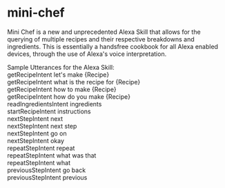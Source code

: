 # mini-chef
Mini Chef is a new and unprecedented Alexa Skill that allows for the querying of multiple recipes and their respective breakdowns and ingredients. This is essentially a handsfree cookbook for all Alexa enabled devices, through the use of Alexa's voice interpretation.

Sample Utterances for the Alexa Skill: <br />
getRecipeIntent let's make {Recipe} <br />
getRecipeIntent what is the recipe for {Recipe} <br />
getRecipeIntent how to make {Recipe} <br />
getRecipeIntent how do you make {Recipe} <br />
readIngredientsIntent ingredients <br />
startRecipeIntent instructions <br />
nextStepIntent next <br />
nextStepIntent next step <br />
nextStepIntent go on <br />
nextStepIntent okay <br />
repeatStepIntent repeat <br />
repeatStepIntent what was that <br />
repeatStepIntent what <br />
previousStepIntent go back <br />
previousStepIntent previous <br />
